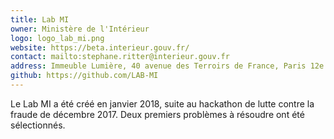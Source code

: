 ```yaml
---
title: Lab MI
owner: Ministère de l'Intérieur
logo: logo_lab_mi.png
website: https://beta.interieur.gouv.fr/
contact: mailto:stephane.ritter@interieur.gouv.fr
address: Immeuble Lumière, 40 avenue des Terroirs de France, Paris 12e
github: https://github.com/LAB-MI
---
```


Le Lab MI a été créé en janvier 2018, suite au hackathon de lutte contre la fraude de décembre 2017. Deux premiers problèmes à résoudre ont été sélectionnés.
